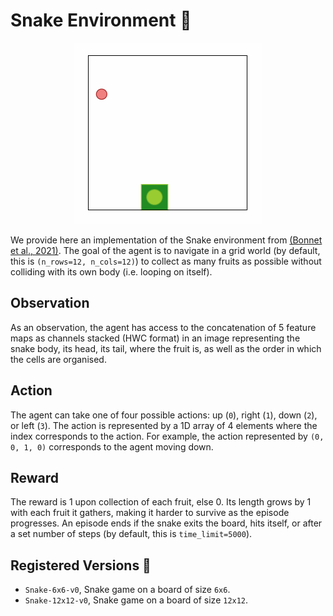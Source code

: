 # Snake Environment 🐍

<p align="center">
        <img src="../env_anim/snake.gif" width="300"/>
</p>

We provide here an implementation of the Snake environment from [(Bonnet et al., 2021)](https://arxiv.org/abs/2111.00206).
The goal of the agent is to navigate in a grid world (by default, this is `(n_rows=12, n_cols=12)`)
to collect as many fruits as possible without colliding with its own body (i.e.
looping on itself).

## Observation
As an observation, the agent has access to the concatenation of 5 feature maps
as channels stacked (HWC format) in an image representing the snake body,
its head, its tail, where the fruit is, as well as the order in which the cells
are organised.

## Action
The agent can take one of four possible actions: up (`0`), right (`1`), down (`2`), or left (`3`).
The action is represented by a 1D array of 4 elements where the index corresponds to the action.
For example, the action represented by `(0, 0, 1, 0)` corresponds to the agent moving down.

## Reward
The reward is 1 upon collection of each fruit, else 0. Its
length grows by 1 with each fruit it gathers, making it harder to survive as
the episode progresses. An episode ends if the snake exits the board,
hits itself, or after a set number of steps (by default, this is `time_limit=5000`).


## Registered Versions 📖
- `Snake-6x6-v0`, Snake game on a board of size `6x6`.
- `Snake-12x12-v0`, Snake game on a board of size `12x12`.
